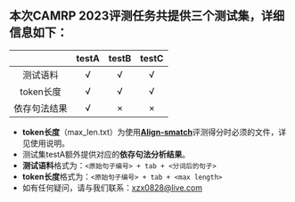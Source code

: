 ## 本次CAMRP 2023评测任务共提供三个测试集，详细信息如下：

||testA|testB|testC|
|:---:|:---:|:---:|:---:|
|测试语料|√|√|√|
|token长度|√|√|√|
|依存句法结果|√|×|×|
  

- **token长度**（max_len.txt）为使用<a href="https://github.com/GoThereGit/Chinese-AMR/tree/main/CAMRP%202022/tools">**Align-smatch**</a>评测得分时必须的文件，详见使用说明。
- 测试集testA额外提供对应的**依存句法分析结果**。
- **测试语料**格式为：```<原始句子编号> + tab + <分词后的句子>``` 
- **token长度**格式为：```<原始句子编号> + tab + <max length>``` 
- 如有任何疑问，请与我们联系：<xzx0828@live.com>
